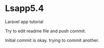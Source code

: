 # Lsapp5.4
Laravel app tutorial

Try to edit readme file and push commit.

Initial commit is okay. trying to commit another.